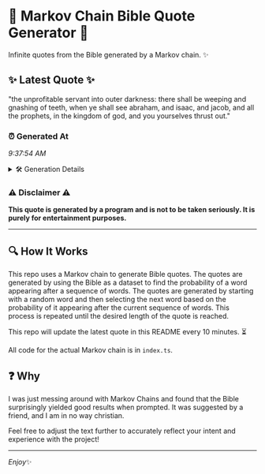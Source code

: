 # 📖 Markov Chain Bible Quote Generator 📖

Infinite quotes from the Bible generated by a Markov chain. ✨

## ✨ Latest Quote ✨
"the unprofitable servant into outer darkness: there shall be weeping and gnashing of teeth, when ye shall see abraham, and isaac, and jacob, and all the prophets, in the kingdom of god, and you yourselves thrust out."

### ⏰ Generated At
*9:37:54 AM*

<details>
    <summary>🛠️ Generation Details</summary>
    <p>
        <strong>🌱 Seed:</strong> the<br>
        <strong>🔄 Iterations:</strong> 36<br>
        <strong>📜 Context History:</strong><br>[ the ]: unprofitable<br>[ the, unprofitable ]: servant<br>[ the, unprofitable, servant ]: into<br>[ the, unprofitable, servant, into ]: outer<br>[ the, unprofitable, servant, into, outer ]: darkness:<br>[ the, unprofitable, servant, into, outer, darkness: ]: there<br>[ unprofitable, servant, into, outer, darkness:, there ]: shall<br>[ servant, into, outer, darkness:, there, shall ]: be<br>[ into, outer, darkness:, there, shall, be ]: weeping<br>[ outer, darkness:, there, shall, be, weeping ]: and<br>[ darkness:, there, shall, be, weeping, and ]: gnashing<br>[ there, shall, be, weeping, and, gnashing ]: of<br>[ shall, be, weeping, and, gnashing, of ]: teeth,<br>[ be, weeping, and, gnashing, of, teeth, ]: when<br>[ weeping, and, gnashing, of, teeth,, when ]: ye<br>[ and, gnashing, of, teeth,, when, ye ]: shall<br>[ gnashing, of, teeth,, when, ye, shall ]: see<br>[ of, teeth,, when, ye, shall, see ]: abraham,<br>[ teeth,, when, ye, shall, see, abraham, ]: and<br>[ when, ye, shall, see, abraham,, and ]: isaac,<br>[ ye, shall, see, abraham,, and, isaac, ]: and<br>[ shall, see, abraham,, and, isaac,, and ]: jacob,<br>[ see, abraham,, and, isaac,, and, jacob, ]: and<br>[ abraham,, and, isaac,, and, jacob,, and ]: all<br>[ and, isaac,, and, jacob,, and, all ]: the<br>[ isaac,, and, jacob,, and, all, the ]: prophets,<br>[ and, jacob,, and, all, the, prophets, ]: in<br>[ jacob,, and, all, the, prophets,, in ]: the<br>[ and, all, the, prophets,, in, the ]: kingdom<br>[ all, the, prophets,, in, the, kingdom ]: of<br>[ the, prophets,, in, the, kingdom, of ]: god,<br>[ prophets,, in, the, kingdom, of, god, ]: and<br>[ in, the, kingdom, of, god,, and ]: you<br>[ the, kingdom, of, god,, and, you ]: yourselves<br>[ kingdom, of, god,, and, you, yourselves ]: thrust<br>[ of, god,, and, you, yourselves, thrust ]: out.<br>
    </p>
</details>

### ⚠️ Disclaimer ⚠️
**This quote is generated by a program and is not to be taken seriously. It is purely for entertainment purposes.**

---

## 🔍 How It Works

This repo uses a Markov chain to generate Bible quotes. The quotes are generated by using the Bible as a dataset to find the probability of a word appearing after a sequence of words. The quotes are generated by starting with a random word and then selecting the next word based on the probability of it appearing after the current sequence of words. This process is repeated until the desired length of the quote is reached.

This repo will update the latest quote in this README every 10 minutes. ⏳

All code for the actual Markov chain is in `index.ts`.

## ❓ Why

I was just messing around with Markov Chains and found that the Bible surprisingly yielded good results when prompted. 
It was suggested by a friend, and I am in no way christian.

Feel free to adjust the text further to accurately reflect your intent and experience with the project!

---

*Enjoy*✨
